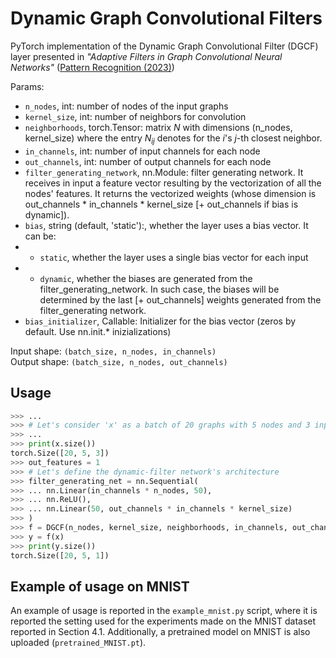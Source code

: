 # Dynamic Graph Convolutional Filters

PyTorch implementation of the Dynamic Graph Convolutional Filter (DGCF) layer presented in <i>"Adaptive Filters in Graph Convolutional Neural Networks"</i> (<a href="https://www.sciencedirect.com/science/article/pii/S0031320323005654">Pattern Recognition (2023)</a>)

Params:
- `n_nodes`, int: number of nodes of the input graphs
- `kernel_size`, int: number of neighbors for convolution
- `neighborhoods`, torch.Tensor: matrix $N$ with dimensions (n_nodes, kernel_size) where the entry $N_{ij}$
        denotes for the $i$'s $j$-th closest neighbor.
- `in_channels`, int: number of input channels for each node
- `out_channels`, int: number of output channels for each node
- `filter_generating_network`, nn.Module: filter generating network. It receives in input a feature vector resulting by
        the vectorization of all the nodes' features. It returns the vectorized weights 
        (whose dimension is out_channels * in_channels * kernel_size [+ out_channels if bias is dynamic]).
- `bias`, string (default, 'static'):, whether the layer uses a bias vector. It can be:
- - `static`, whether the layer uses a single bias vector for each input
- - `dynamic`, whether the biases are generated from the filter_generating_network. In such case, the biases will be determined by the last [+ out_channels] weights generated from the filter_generating network.
- `bias_initializer`, Callable: Initializer for the bias vector (zeros by default. Use nn.init.* inizializations)

Input shape: `(batch_size, n_nodes, in_channels)`<br>
Output shape: `(batch_size, n_nodes, out_channels)`

## Usage

``` python
>>> ...
>>> # Let's consider 'x' as a batch of 20 graphs with 5 nodes and 3 input channels per node
>>> ...
>>> print(x.size())
torch.Size([20, 5, 3])
>>> out_features = 1
>>> # Let's define the dynamic-filter network's architecture
>>> filter_generating_net = nn.Sequential(
>>> ... nn.Linear(in_channels * n_nodes, 50),
>>> ... nn.ReLU(),
>>> ... nn.Linear(50, out_channels * in_channels * kernel_size)
>>> )
>>> f = DGCF(n_nodes, kernel_size, neighborhoods, in_channels, out_channels, filter_generating_net)
>>> y = f(x)
>>> print(y.size())
torch.Size([20, 5, 1])
```

## Example of usage on MNIST
An example of usage is reported in the `example_mnist.py` script, where it is reported the setting used for the experiments made on the MNIST dataset reported in Section 4.1. Additionally, a pretrained model on MNIST is also uploaded (`pretrained_MNIST.pt`).
